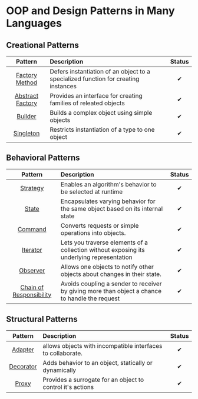# OOP and Design Patterns in Many Languages

## Creational Patterns

| Pattern | Description | Status |
|:-------:|:----------- |:------:|
| [Factory Method](/creational/factory.rs) | Defers instantiation of an object to a specialized function for creating instances | ✔ |
| [Abstract Factory](/creational/abstract_factory.rs) | Provides an interface for creating families of releated objects | ✔ |
| [Builder](/creational/builder.rs) | Builds a complex object using simple objects | ✔ |
| [Singleton](/creational/singleton.rs) | Restricts instantiation of a type to one object | ✔ |


## Behavioral Patterns
| Pattern | Description | Status |
|:-------:|:----------- |:------:|
| [Strategy](/behavioral/strategy.rs) | Enables an algorithm's behavior to be selected at runtime | ✔ |
| [State](/behavioral/state.rs) | Encapsulates varying behavior for the same object based on its internal state | ✔ |
| [Command](/behavioral/command.rs) | Converts requests or simple operations into objects. | ✔ |
| [Iterator](/behavioral/iterator.rs) |  Lets you traverse elements of a collection without exposing its underlying representation | ✔ |
| [Observer](/behavioral/observer.rs) | Allows one objects to notify other objects about changes in their state. | ✔ |
| [Chain of Responsibility](/behavioral/chain_of_responsibility.rs) | Avoids coupling a sender to receiver by giving more than object a chance to handle the request | ✔ |


## Structural Patterns

| Pattern | Description | Status |
|:-------:|:----------- |:------:|
| [Adapter](/structural/adapter.rs) | allows objects with incompatible interfaces to collaborate. | ✔ |
| [Decorator](/structural/decorator.rs) | Adds behavior to an object, statically or dynamically | ✔ |
| [Proxy](/structural/proxy.rs) | Provides a surrogate for an object to control it's actions | ✔ |
